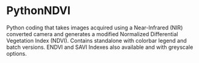 # PythonNDVI
Python coding that takes images acquired using a Near-Infrared (NIR) converted camera and generates a modified Normalized Differential Vegetation Index (NDVI). Contains standalone with colorbar legend and batch versions. ENDVI and SAVI Indexes also available and with greyscale options.
